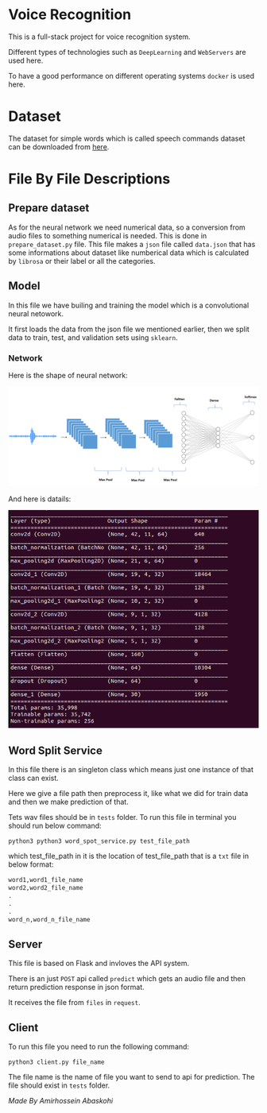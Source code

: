 # Voice Recognition

This is a full-stack project for voice recognition system.

Different types of technologies such as `DeepLearning` and `WebServers` are used here.

To have a good performance on different operating systems `docker` is used here.

# Dataset

The dataset for simple words which is called speech commands dataset 
can be downloaded from <a href="https://ai.googleblog.com/2017/08/launching-speech-commands-dataset.html">here</a>.

# File By File Descriptions

## Prepare dataset

As for the neural network we need numerical data, so a conversion from audio files to something numerical is needed.
This is done in `prepare_dataset.py` file. This file makes a `json` file called `data.json` that has some informations about dataset 
like numberical data which is calculated by `librosa` or their label or all the categories.

## Model

In this file we have builing and training the model which is a convolutional neural netowork.

It first loads the data from the json file we mentioned earlier, then we split data to train, test, and validation sets using `sklearn`.

### Network

Here is the shape of neural network:

![image](./images/network1.png)

And here is datails:

![image](./images/network2.png)

## Word Split Service

In this file there is an singleton class which means just one instance of that class can exist.

Here we give a file path then preprocess it, like what we did for train data and then we make prediction of that.

Tets wav files should be in `tests` folder. To run this file in terminal you should run below command:

```
python3 python3 word_spot_service.py test_file_path
```

which test_file_path in it is the location of test_file_path that is a `txt` file in below format:

```
word1,word1_file_name
word2,word2_file_name
.
.
.
word_n,word_n_file_name
```

## Server

This file is based on Flask and invloves the API system.

There is an just `POST` api called `predict` which gets an audio file and then return prediction response in json format.

It receives the file from `files` in `request`.

## Client

To run this file you need to run the following command:
```
python3 client.py file_name
```

The file name is the name of file you want to send to api for prediction. The file should exist in `tests` folder.

*Made By Amirhossein Abaskohi*